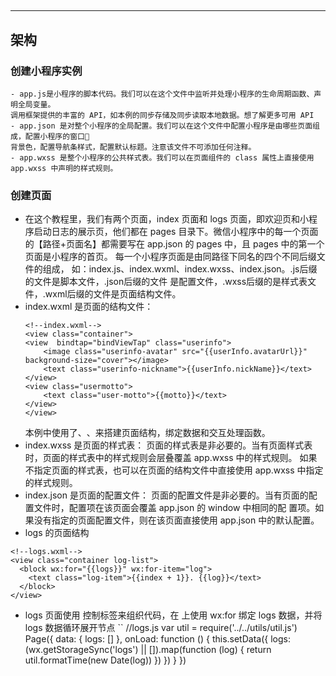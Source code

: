 ##
***
## 架构 
### 创建小程序实例
    - app.js是小程序的脚本代码。我们可以在这个文件中监听并处理小程序的生命周期函数、声明全局变量。
    调用框架提供的丰富的 API，如本例的同步存储及同步读取本地数据。想了解更多可用 API
    - app.json 是对整个小程序的全局配置。我们可以在这个文件中配置小程序是由哪些页面组成，配置小程序的窗口
    背景色，配置导航条样式，配置默认标题。注意该文件不可添加任何注释。
    - app.wxss 是整个小程序的公共样式表。我们可以在页面组件的 class 属性上直接使用 app.wxss 中声明的样式规则。
### 创建页面
- 在这个教程里，我们有两个页面，index 页面和 logs 页面，即欢迎页和小程序启动日志的展示页，他们都在 pages 
        目录下。微信小程序中的每一个页面的【路径+页面名】都需要写在 app.json 的 pages 中，且 pages 中的第一个
        页面是小程序的首页。    每一个小程序页面是由同路径下同名的四个不同后缀文件的组成，
        如：index.js、index.wxml、index.wxss、index.json。.js后缀的文件是脚本文件，.json后缀的文件
        是配置文件，.wxss后缀的是样式表文件，.wxml后缀的文件是页面结构文件。   
-    index.wxml 是页面的结构文件：
        ```
        <!--index.wxml-->
        <view class="container">
        <view  bindtap="bindViewTap" class="userinfo">
            <image class="userinfo-avatar" src="{{userInfo.avatarUrl}}" background-size="cover"></image>
            <text class="userinfo-nickname">{{userInfo.nickName}}</text>
        </view>
        <view class="usermotto">
            <text class="user-motto">{{motto}}</text>
        </view>
        </view>
        ```
        本例中使用了<view/>、<image/>、<text/>来搭建页面结构，绑定数据和交互处理函数。
-   index.wxss 是页面的样式表： 
        页面的样式表是非必要的。当有页面样式表时，页面的样式表中的样式规则会层叠覆盖 app.wxss 中的样式规则。
        如果不指定页面的样式表，也可以在页面的结构文件中直接使用 app.wxss 中指定的样式规则。 
- index.json 是页面的配置文件：
  页面的配置文件是非必要的。当有页面的配置文件时，配置项在该页面会覆盖 app.json 的 window 中相同的配
  置项。如果没有指定的页面配置文件，则在该页面直接使用 app.json 中的默认配置。
- logs 的页面结构
```
<!--logs.wxml-->
<view class="container log-list">
  <block wx:for="{{logs}}" wx:for-item="log">
    <text class="log-item">{{index + 1}}. {{log}}</text>
  </block>
</view>
```
- logs 页面使用 <block/> 控制标签来组织代码，在 <block/> 上使用 wx:for 绑定 logs 数据，并将 logs 数据循环展开节点
``
//logs.js
var util = require('../../utils/util.js')
Page({
  data: {
    logs: []
  },
  onLoad: function () {
    this.setData({
      logs: (wx.getStorageSync('logs') || []).map(function (log) {
        return util.formatTime(new Date(log))
      })
    })
  }
})
```